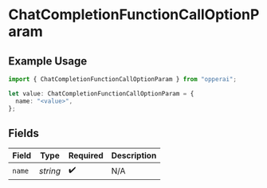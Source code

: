 # ChatCompletionFunctionCallOptionParam

## Example Usage

```typescript
import { ChatCompletionFunctionCallOptionParam } from "opperai";

let value: ChatCompletionFunctionCallOptionParam = {
  name: "<value>",
};
```

## Fields

| Field              | Type               | Required           | Description        |
| ------------------ | ------------------ | ------------------ | ------------------ |
| `name`             | *string*           | :heavy_check_mark: | N/A                |